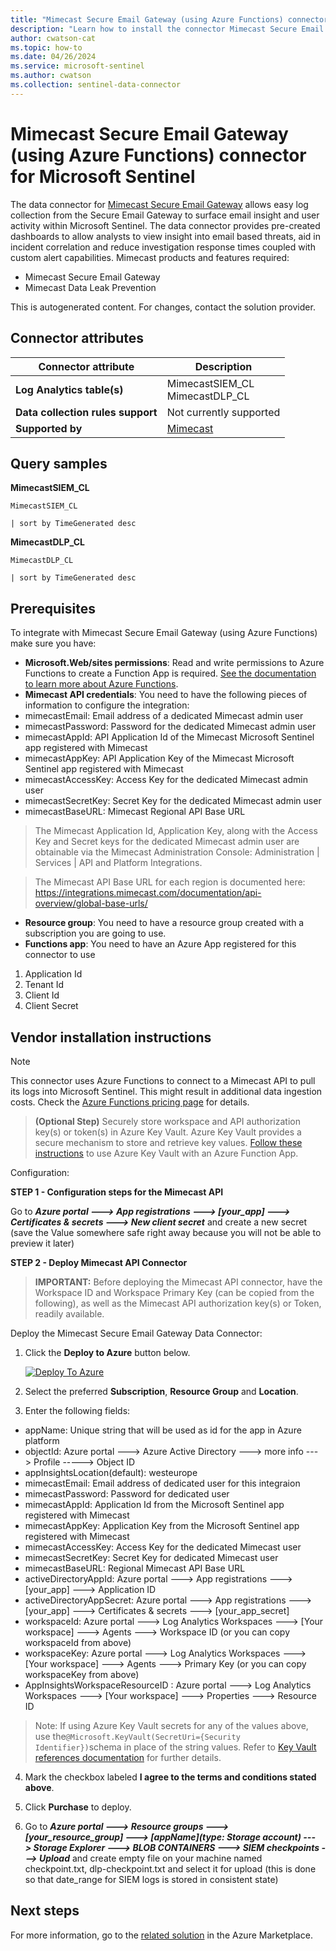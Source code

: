 ```yaml
---
title: "Mimecast Secure Email Gateway (using Azure Functions) connector for Microsoft Sentinel"
description: "Learn how to install the connector Mimecast Secure Email Gateway (using Azure Functions) to connect your data source to Microsoft Sentinel."
author: cwatson-cat
ms.topic: how-to
ms.date: 04/26/2024
ms.service: microsoft-sentinel
ms.author: cwatson
ms.collection: sentinel-data-connector
---
```


# Mimecast Secure Email Gateway (using Azure Functions) connector for Microsoft Sentinel

The data connector for [Mimecast Secure Email Gateway](https://community.mimecast.com/s/article/Azure-Sentinel) allows easy log collection from the Secure Email Gateway to surface email insight and user activity within Microsoft Sentinel. The data connector provides pre-created dashboards to allow analysts to view insight into email based threats, aid in incident correlation and reduce investigation response times coupled with custom alert capabilities. Mimecast products and features required: 
- Mimecast Secure Email Gateway 
- Mimecast Data Leak Prevention
 

This is autogenerated content. For changes, contact the solution provider.

## Connector attributes

| Connector attribute | Description |
| --- | --- |
| **Log Analytics table(s)** | MimecastSIEM_CL<br/> MimecastDLP_CL<br/> |
| **Data collection rules support** | Not currently supported |
| **Supported by** | [Mimecast](https://community.mimecast.com/s/contactsupport) |

## Query samples

**MimecastSIEM_CL**

   ```kusto
MimecastSIEM_CL

   | sort by TimeGenerated desc
   ```

**MimecastDLP_CL**

   ```kusto
MimecastDLP_CL

   | sort by TimeGenerated desc
   ```



## Prerequisites

To integrate with Mimecast Secure Email Gateway (using Azure Functions) make sure you have: 

- **Microsoft.Web/sites permissions**: Read and write permissions to Azure Functions to create a Function App is required. [See the documentation to learn more about Azure Functions](/azure/azure-functions/).
- **Mimecast API credentials**: You need to have the following pieces of information to configure the integration:
- mimecastEmail: Email address of a dedicated Mimecast admin user
- mimecastPassword: Password for the dedicated Mimecast admin user
- mimecastAppId: API Application Id of the Mimecast Microsoft Sentinel app registered with Mimecast
- mimecastAppKey: API Application Key of the Mimecast Microsoft Sentinel app registered with Mimecast
- mimecastAccessKey: Access Key for the dedicated Mimecast admin user
- mimecastSecretKey: Secret Key for the dedicated Mimecast admin user
- mimecastBaseURL: Mimecast Regional API Base URL

> The Mimecast Application Id, Application Key, along with the Access Key and Secret keys for the dedicated Mimecast admin user are obtainable via the Mimecast Administration Console: Administration | Services | API and Platform Integrations.

> The Mimecast API Base URL for each region is documented here: https://integrations.mimecast.com/documentation/api-overview/global-base-urls/
- **Resource group**: You need to have a resource group created with a subscription you are going to use.
- **Functions app**: You need to have an Azure App registered for this connector to use
1. Application Id
2. Tenant Id
3. Client Id
4. Client Secret


## Vendor installation instructions


> [!NOTE]
   >  This connector uses Azure Functions to connect to a Mimecast API to pull its logs into Microsoft Sentinel. This might result in additional data ingestion costs. Check the [Azure Functions pricing page](https://azure.microsoft.com/pricing/details/functions/) for details.


>**(Optional Step)** Securely store workspace and API authorization key(s) or token(s) in Azure Key Vault. Azure Key Vault provides a secure mechanism to store and retrieve key values. [Follow these instructions](/azure/app-service/app-service-key-vault-references) to use Azure Key Vault with an Azure Function App.

Configuration:

**STEP 1 - Configuration steps for the Mimecast API**

Go to ***Azure portal ---> App registrations ---> [your_app] ---> Certificates & secrets ---> New client secret*** and create a new secret (save the Value somewhere safe right away because you will not be able to preview it later)


**STEP 2 - Deploy Mimecast API Connector**

>**IMPORTANT:** Before deploying the Mimecast API connector, have the Workspace ID  and Workspace Primary Key (can be copied from the following), as well as the Mimecast API authorization key(s) or Token, readily available.



Deploy the Mimecast Secure Email Gateway Data Connector:


1. Click the **Deploy to Azure** button below. 

	[![Deploy To Azure](https://aka.ms/deploytoazurebutton)](https://aka.ms/sentinel-MimecastSEG-azuredeploy)
2. Select the preferred **Subscription**, **Resource Group** and **Location**. 
3. Enter the following fields:
 - appName: Unique string that will be used as id for the app in Azure platform
 - objectId: Azure portal ---> Azure Active Directory ---> more info ---> Profile -----> Object ID
 - appInsightsLocation(default): westeurope
 - mimecastEmail: Email address of dedicated user for this integraion
 - mimecastPassword: Password for dedicated user
 - mimecastAppId: Application Id from the Microsoft Sentinel app registered with Mimecast
 - mimecastAppKey: Application Key from the Microsoft Sentinel app registered with Mimecast
 - mimecastAccessKey: Access Key for the dedicated Mimecast user
 - mimecastSecretKey: Secret Key for dedicated Mimecast user
 - mimecastBaseURL: Regional Mimecast API Base URL
 - activeDirectoryAppId: Azure portal ---> App registrations ---> [your_app] ---> Application ID
 - activeDirectoryAppSecret: Azure portal ---> App registrations ---> [your_app] ---> Certificates & secrets ---> [your_app_secret]
 - workspaceId: Azure portal ---> Log Analytics Workspaces ---> [Your workspace] ---> Agents ---> Workspace ID (or you can copy workspaceId from above) 
 - workspaceKey:  Azure portal ---> Log Analytics Workspaces ---> [Your workspace] ---> Agents ---> Primary Key (or you can copy workspaceKey from above) 
 - AppInsightsWorkspaceResourceID : Azure portal ---> Log Analytics Workspaces ---> [Your workspace] ---> Properties ---> Resource ID 

 >Note: If using Azure Key Vault secrets for any of the values above, use the`@Microsoft.KeyVault(SecretUri={Security Identifier})`schema in place of the string values. Refer to [Key Vault references documentation](/azure/app-service/app-service-key-vault-references) for further details.

4. Mark the checkbox labeled **I agree to the terms and conditions stated above**. 
5. Click **Purchase** to deploy.

6. Go to ***Azure portal ---> Resource groups ---> [your_resource_group] --->  [appName](type: Storage account) ---> Storage Explorer ---> BLOB CONTAINERS ---> SIEM checkpoints ---> Upload*** and create empty file on your machine named checkpoint.txt, dlp-checkpoint.txt and select it for upload (this is done so that date_range for SIEM logs is stored in consistent state)




## Next steps

For more information, go to the [related solution](https://azuremarketplace.microsoft.com/en-us/marketplace/apps/mimecastnorthamerica1584469118674.azure-sentinel-solution-mimecastseg?tab=Overview) in the Azure Marketplace.
